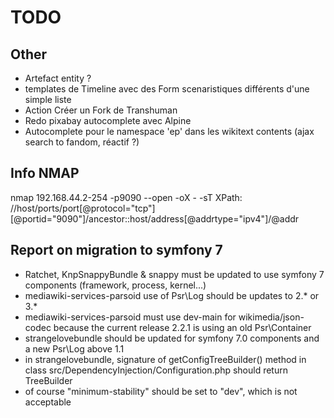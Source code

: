 # TODO

## Other
* Artefact entity ?
* templates de Timeline avec des Form scenaristiques différents d'une simple liste
* Action Créer un Fork de Transhuman
* Redo pixabay autocomplete avec Alpine
* Autocomplete pour le namespace 'ep' dans les wikitext contents (ajax search to fandom, réactif ?)

## Info NMAP
nmap 192.168.44.2-254 -p9090 --open -oX - -sT
XPath: //host/ports/port[@protocol="tcp"][@portid="9090"]/ancestor::host/address[@addrtype="ipv4"]/@addr

## Report on migration to symfony 7
* Ratchet, KnpSnappyBundle & snappy must be updated to use symfony 7 components (framework, process, kernel...)
* mediawiki-services-parsoid use of Psr\Log should be updates to 2.* or 3.*
* mediawiki-services-parsoid must use dev-main for wikimedia/json-codec because the current release 2.2.1 is using an old Psr\Container
* strangelovebundle should be updated for symfony 7.0 components and a new Psr\Log above 1.1
* in strangelovebundle, signature of getConfigTreeBuilder() method in class src/DependencyInjection/Configuration.php should return TreeBuilder
* of course "minimum-stability" should be set to "dev", which is not acceptable
